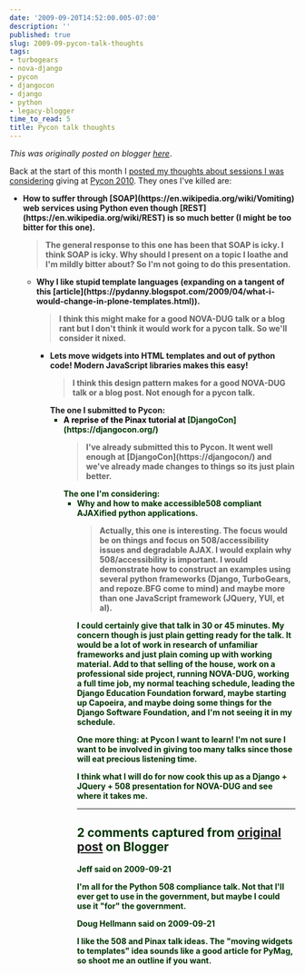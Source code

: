 ```yaml
---
date: '2009-09-20T14:52:00.005-07:00'
description: ''
published: true
slug: 2009-09-pycon-talk-thoughts
tags:
- turbogears
- nova-django
- pycon
- djangocon
- django
- python
- legacy-blogger
time_to_read: 5
title: Pycon talk thoughts
---
```


*This was originally posted on blogger [here](https://pydanny.blogspot.com/2009/09/pycon-talk-thoughts.html)*.

Back at the start of this month I [posted my thoughts about sessions I was considering](https://pydanny.blogspot.com/2009/09/i-want-to-give-class-or-talk-at-pycon.html) giving at [Pycon 2010](https://us.pycon.org/2010). They ones I've killed are:
<ul style="font-weight: bold;"><li>How to suffer through [SOAP](https://en.wikipedia.org/wiki/Vomiting) web services using Python even though [REST](https://en.wikipedia.org/wiki/REST) is so much better (I might be too bitter for this one).

<blockquote>The general response to this one has been that SOAP is icky. I think SOAP is icky. Why should I present on a topic I loathe and I'm mildly bitter about? So I'm not going to do this presentation.</blockquote><ul style="font-weight: bold;"><li>Why I like stupid template languages (expanding on a tangent of this [article](https://pydanny.blogspot.com/2009/04/what-i-would-change-in-plone-templates.html)).

<blockquote>I think this might make for a good NOVA-DUG talk or a blog rant but I don't think it would work for a pycon talk. So we'll consider it nixed.</blockquote><ul style="font-weight: bold;"><li>Lets move widgets into HTML templates and out of python code! Modern JavaScript libraries makes this easy!

<blockquote>I think this design pattern makes for a good NOVA-DUG talk or a blog post. Not enough for a pycon talk.</blockquote>The one I submitted to Pycon:
<ul style="color: rgb(0, 51, 0); font-weight: bold;"><li><span style="color: rgb(0, 0, 0);">A reprise of the Pinax tutorial at</span> [DjangoCon](https://djangocon.org/)

<blockquote>I've already submitted this to Pycon. It went well enough at [DjangoCon](https://djangocon/) and we've already made changes to things so its just plain better.</blockquote>The one I'm considering:
<ul style="font-weight: bold;"><li>Why and how to make accessible508 compliant AJAXified python applications.

<blockquote>Actually, this one is interesting. The focus would be on things and focus on 508/accessibility issues and degradable AJAX. I would explain why 508/accessibility is important. I would demonstrate how to construct an examples using several python frameworks (Django, TurboGears, and repoze.BFG come to mind) and maybe more than one JavaScript framework (JQuery, YUI, et al).
</blockquote>I could certainly give that talk in 30 or 45 minutes. My concern though is just plain getting ready for the talk. It would be a lot of work in research of unfamiliar frameworks and just plain coming up with working material. Add to that selling of the house, work on a professional side project, running NOVA-DUG, working a full time job, my normal teaching schedule, leading the Django Education Foundation forward, maybe starting up Capoeira, and maybe doing some things for the Django Software Foundation, and I'm not seeing it in my schedule.

One more thing: at Pycon I want to learn! I'm not sure I want to be involved in giving too many talks since those will eat precious listening time.

I think what I will do for now cook this up as a Django + JQuery + 508 presentation for NOVA-DUG and see where it takes me.

---

## 2 comments captured from [original post](https://pydanny.blogspot.com/2009/09/pycon-talk-thoughts.html) on Blogger

**Jeff said on 2009-09-21**

I'm all for the Python 508 compliance talk. Not that I'll ever get to use in the government, but maybe I could use it &quot;for&quot; the government.

**Doug Hellmann said on 2009-09-21**

I like the 508 and Pinax talk ideas. The &quot;moving widgets to templates&quot; idea sounds like a good article for PyMag, so shoot me an outline if you want.

